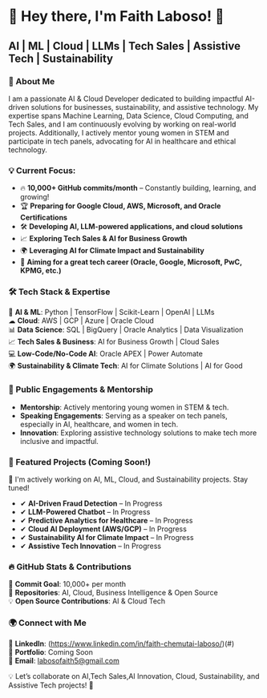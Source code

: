 # 👋 Hey there, I'm Faith Laboso! 🚀

## AI | ML | Cloud | LLMs | Tech Sales | Assistive Tech | Sustainability

### 🌟 About Me
I am a passionate AI & Cloud Developer dedicated to building impactful AI-driven solutions for businesses, sustainability, and assistive technology. My expertise spans Machine Learning, Data Science, Cloud Computing, and Tech Sales, and I am continuously evolving by working on real-world projects. Additionally, I actively mentor young women in STEM and participate in tech panels, advocating for AI in healthcare and ethical technology.


### 💡 Current Focus:
- 🔥 **10,000+ GitHub commits/month** – Constantly building, learning, and growing!
- 🏆 **Preparing for Google Cloud, AWS, Microsoft, and Oracle Certifications**
- 🛠 **Developing AI, LLM-powered applications, and cloud solutions**
- 📈 **Exploring Tech Sales & AI for Business Growth**
- 🌍 **Leveraging AI for Climate Impact and Sustainability**
- 🎯 **Aiming for a great tech career (Oracle, Google, Microsoft, PwC, KPMG, etc.)**


### 🛠 Tech Stack & Expertise
🚀 **AI & ML**: Python | TensorFlow | Scikit-Learn | OpenAI | LLMs  
☁ **Cloud**: AWS | GCP | Azure | Oracle Cloud  
📊 **Data Science**: SQL | BigQuery | Oracle Analytics | Data Visualization  
📈 **Tech Sales & Business**: AI for Business Growth | Cloud Sales  
💻 **Low-Code/No-Code AI**: Oracle APEX | Power Automate  
🌍 **Sustainability & Climate Tech**: AI for Climate Solutions | AI for Good  


### 🎤 Public Engagements & Mentorship
- **Mentorship**: Actively mentoring young women in STEM & tech.
- **Speaking Engagements**: Serving as a speaker on tech panels, especially in AI, healthcare, and women in tech.
- **Innovation**: Exploring assistive technology solutions to make tech more inclusive and impactful.


### 📌 Featured Projects (Coming Soon!)
🚀 I'm actively working on AI, ML, Cloud, and Sustainability projects. Stay tuned!
- ✔ **AI-Driven Fraud Detection** – In Progress
- ✔ **LLM-Powered Chatbot** – In Progress
- ✔ **Predictive Analytics for Healthcare** – In Progress
- ✔ **Cloud AI Deployment (AWS/GCP)** – In Progress
- ✔ **Sustainability AI for Climate Impact** – In Progress
- ✔ **Assistive Tech Innovation** – In Progress


### 🔥 GitHub Stats & Contributions
🚀 **Commit Goal**: 10,000+ per month  
📂 **Repositories**: AI, Cloud, Business Intelligence & Open Source  
💡 **Open Source Contributions**: AI & Cloud Tech  


### 🌍 Connect with Me
💼 **LinkedIn**: (https://www.linkedin.com/in/faith-chemutai-laboso/)(#)  
📜 **Portfolio**: Coming Soon  
📧 **Email**: [labosofaith5@gmail.com](#)  


💡 Let’s collaborate on AI,Tech Sales,AI Innovation, Cloud, Sustainability, and Assistive Tech projects! 🚀

